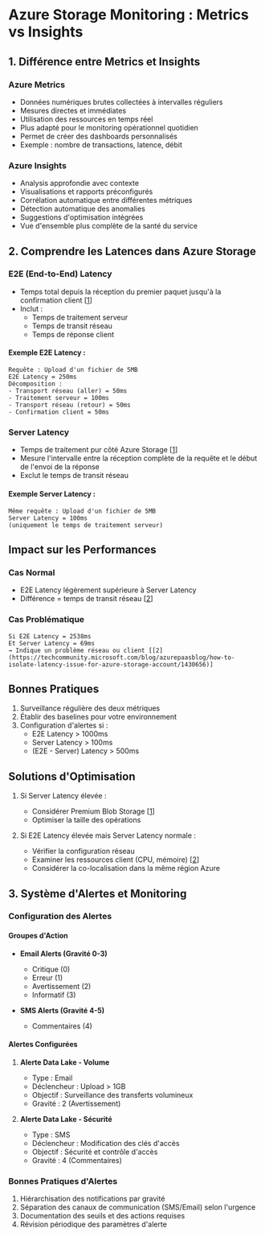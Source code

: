 
# Azure Storage Monitoring : Metrics vs Insights

## 1. Différence entre Metrics et Insights

### Azure Metrics
- Données numériques brutes collectées à intervalles réguliers
- Mesures directes et immédiates
- Utilisation des ressources en temps réel
- Plus adapté pour le monitoring opérationnel quotidien
- Permet de créer des dashboards personnalisés
- Exemple : nombre de transactions, latence, débit

### Azure Insights
- Analysis approfondie avec contexte
- Visualisations et rapports préconfigurés
- Corrélation automatique entre différentes métriques
- Détection automatique des anomalies
- Suggestions d'optimisation intégrées
- Vue d'ensemble plus complète de la santé du service

## 2. Comprendre les Latences dans Azure Storage

### E2E (End-to-End) Latency
- Temps total depuis la réception du premier paquet jusqu'à la confirmation client [[1](https://learn.microsoft.com/en-us/azure/storage/blobs/storage-blobs-latency)]
- Inclut :
  * Temps de traitement serveur
  * Temps de transit réseau
  * Temps de réponse client

#### Exemple E2E Latency :
```plaintext
Requête : Upload d'un fichier de 5MB
E2E Latency = 250ms
Décomposition :
- Transport réseau (aller) = 50ms
- Traitement serveur = 100ms
- Transport réseau (retour) = 50ms
- Confirmation client = 50ms
```

### Server Latency
- Temps de traitement pur côté Azure Storage [[1](https://learn.microsoft.com/en-us/azure/storage/blobs/storage-blobs-latency)]
- Mesure l'intervalle entre la réception complète de la requête et le début de l'envoi de la réponse
- Exclut le temps de transit réseau

#### Exemple Server Latency :
```plaintext
Même requête : Upload d'un fichier de 5MB
Server Latency = 100ms
(uniquement le temps de traitement serveur)
```

## Impact sur les Performances

### Cas Normal
- E2E Latency légèrement supérieure à Server Latency
- Différence = temps de transit réseau [[2](https://techcommunity.microsoft.com/blog/azurepaasblog/how-to-isolate-latency-issue-for-azure-storage-account/1430656)]

### Cas Problématique
```plaintext
Si E2E Latency = 2538ms
Et Server Latency = 69ms
→ Indique un problème réseau ou client [[2](https://techcommunity.microsoft.com/blog/azurepaasblog/how-to-isolate-latency-issue-for-azure-storage-account/1430656)]
```

## Bonnes Pratiques

1. Surveillance régulière des deux métriques
2. Établir des baselines pour votre environnement
3. Configuration d'alertes si :
   - E2E Latency > 1000ms
   - Server Latency > 100ms
   - (E2E - Server) Latency > 500ms

## Solutions d'Optimisation

1. Si Server Latency élevée :
   - Considérer Premium Blob Storage [[1](https://learn.microsoft.com/en-us/azure/storage/blobs/storage-blobs-latency)]
   - Optimiser la taille des opérations

2. Si E2E Latency élevée mais Server Latency normale :
   - Vérifier la configuration réseau
   - Examiner les ressources client (CPU, mémoire) [[2](https://techcommunity.microsoft.com/blog/azurepaasblog/how-to-isolate-latency-issue-for-azure-storage-account/1430656)]
   - Considérer la co-localisation dans la même région Azure


## 3. Système d'Alertes et Monitoring

### Configuration des Alertes

#### Groupes d'Action
- **Email Alerts (Gravité 0-3)**
  - Critique (0)
  - Erreur (1)
  - Avertissement (2)
  - Informatif (3)

- **SMS Alerts (Gravité 4-5)**
  - Commentaires (4)

#### Alertes Configurées
1. **Alerte Data Lake - Volume**
   - Type : Email
   - Déclencheur : Upload > 1GB
   - Objectif : Surveillance des transferts volumineux
   - Gravité : 2 (Avertissement)

2. **Alerte Data Lake - Sécurité**
   - Type : SMS
   - Déclencheur : Modification des clés d'accès
   - Objectif : Sécurité et contrôle d'accès
   - Gravité : 4 (Commentaires)

### Bonnes Pratiques d'Alertes
1. Hiérarchisation des notifications par gravité
2. Séparation des canaux de communication (SMS/Email) selon l'urgence
3. Documentation des seuils et des actions requises
4. Révision périodique des paramètres d'alerte

